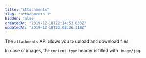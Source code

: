 ```yaml
---
title: "Attachments"
slug: "attachments-1"
hidden: false
createdAt: "2019-12-18T22:14:53.633Z"
updatedAt: "2019-12-18T23:08:26.118Z"
---
```

The `attachments` API allows you to upload and download files. 

In case of images, the `content-type` header is filled with` image/jpg`.